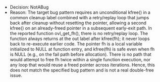 - Decision: NotABug
- Reason: The target bug pattern requires an unconditional kfree() in a common cleanup label combined with a retry/replay loop that jumps back after cleanup without resetting the pointer, allowing a second kfree() on an already-freed pointer in a subsequent early-exit path. In the reported function ovl_get_fh(), there is no retry/replay loop. The function always returns at the out label after kfree(fh); it never loops back to re-execute earlier code. The pointer fh is a local variable initialized to NULL at function entry, and kfree(fh) is safe even when fh is NULL (e.g., on the fail path before allocation). There is no path that would attempt to free fh twice within a single function execution, nor any loop that would reuse a freed pointer across iterations. Hence, this does not match the specified bug pattern and is not a real double-free issue.
